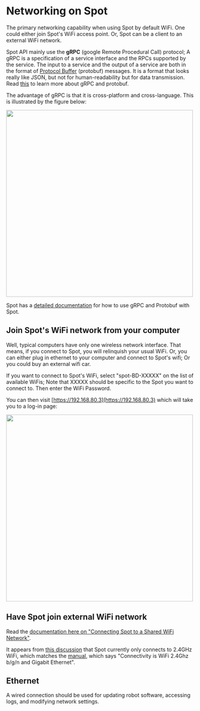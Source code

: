 # Networking on Spot

The primary networking capability when using Spot by default WiFi.
One could either join Spot's WiFi access point. Or, Spot can be
a client to an external WiFi network.


Spot API mainly use the **gRPC** (google Remote Procedural Call)
protocol; A gRPC is a specification of a service interface
and the RPCs supported by the service. The input to a service
and the output of a service are both in the format of [Protocol
Buffer](https://en.wikipedia.org/wiki/Protocol_Buffers) (protobuf) messages.
It is a format that looks really like JSON, but not for human-readability
but for data transmission. Read [this](https://grpc.io/docs/what-is-grpc/introduction/)
to learn more about gRPC and protobuf.

The advantage of gRPC is that it is cross-platform and cross-language.
This is illustrated by the figure below:

<img src="https://i.imgur.com/zMr8Ch6.png" width="500px">

Spot has a [detailed documentation](https://dev.bostondynamics.com/docs/concepts/networking) for how to use gRPC and Protobuf
with Spot.


## Join Spot's WiFi network from your computer

Well, typical computers have only one wireless network interface.
That means, if you connect to Spot, you will relinquish your usual
WiFi. Or, you can either plug in ethernet to your computer and
connect to Spot's wifi; Or you could buy an external wifi car.

If you want to connect to Spot's WiFi,
select "spot-BD-XXXXX" on the list of available WiFis;
Note that XXXXX should be specific to the Spot you want
to connect to. Then enter the WiFi Password.

You can then visit [https://192.168.80.3](https://192.168.80.3)
which will take you to a log-in page:

<img src="https://i.imgur.com/cdi4C66.png" width="500px">


## Have Spot join external WiFi network

Read the [documentation here on "Connecting Spot to a Shared WiFi Network"](https://support.bostondynamics.com/s/article/Spot-network-setup).



It appears from [this discussion](https://support.bostondynamics.com/s/question/0D54X00006K0GrDSAV/spot-network-connection-via-wifi)
that Spot currently only connects to 2.4GHz WiFi, which matches the [manual](https://www.bostondynamics.com/sites/default/files/inline-files/spot-information-for-use-en.pdf),
which says "Connectivity is WiFi 2.4Ghz b/g/n and Gigabit Ethernet".


## Ethernet
A wired connection should be used for updating robot software, accessing logs, and modifying network settings.
